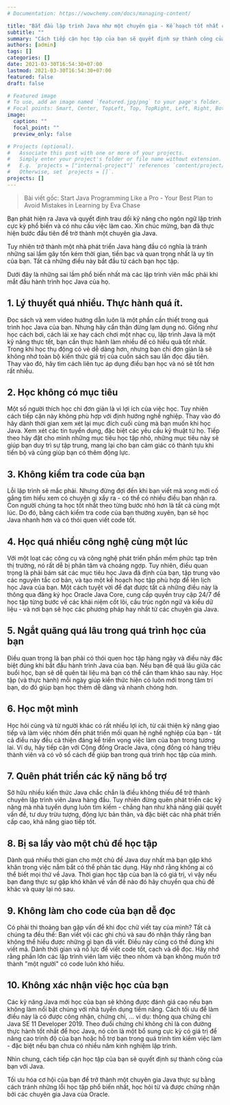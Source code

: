 ```yaml
---
# Documentation: https://wowchemy.com/docs/managing-content/

title: "Bắt đầu lập trình Java như một chuyên gia - Kế hoạch tốt nhất của bạn để tránh sai lầm khi học"
subtitle: ""
summary: "Cách tiếp cận học tập của bạn sẽ quyết định sự thành công của bạn với Java. Dưới đây là những sai lầm phổ biến nhất mà các lập trình viên mắc phải khi mắt đầu hành trình học Java của họ."
authors: [admin]
tags: []
categories: []
date: 2021-03-30T16:54:30+07:00
lastmod: 2021-03-30T16:54:30+07:00
featured: false
draft: false

# Featured image
# To use, add an image named `featured.jpg/png` to your page's folder.
# Focal points: Smart, Center, TopLeft, Top, TopRight, Left, Right, BottomLeft, Bottom, BottomRight.
image:
  caption: ""
  focal_point: ""
  preview_only: false

# Projects (optional).
#   Associate this post with one or more of your projects.
#   Simply enter your project's folder or file name without extension.
#   E.g. `projects = ["internal-project"]` references `content/project/deep-learning/index.md`.
#   Otherwise, set `projects = []`.
projects: []
---
```


> Bài viết gốc: Start Java Programming Like a Pro - Your Best Plan to Avoid Mistakes in Learning by Eva Chase

Bạn phát hiện ra Java và quyết định trau dồi kỹ năng cho ngôn ngữ lập trình cực kỳ phổ biến và có nhu cầu việc làm cao. Xin chúc mừng, bạn đã thực hiện bước đầu tiên để trờ thành một chuyên gia Java.

Tuy nhiên trở thành một nhà phát triển Java hàng đầu có nghĩa là tránh những sai lầm gây tốn kém thời gian, tiền bạc và quan trọng nhất là uy tín của bạn. Tất cả những điều này bắt đầu từ cách bạn học tập.

Dưới đây là những sai lầm phổ biến nhất mà các lập trình viên mắc phải khi mắt đầu hành trình học Java  của họ.
## 1. Lý thuyết quá nhiều. Thực hành quá ít.

Đọc sách và xem video hướng dẫn luôn là một phần cần thiết trong quá trình học Java của bạn. Nhưng hãy cẩn thận đừng lạm dụng nó. Giống như học cách bơi, cách lái xe hay cách chơi một nhạc cụ, lập trình Java là một kỹ năng thực tết, bạn cần thực hành làm nhiều để có hiểu quả tốt nhất. Trong khi học thụ động có vẻ dễ dàng hơn, nhưng bạn chỉ đơn giản là sẽ không nhớ toàn bộ kiến thức giá trị của cuốn sách sau lần đọc đầu tiên. Thay vào đó, hãy tìm cách liên tục áp dụng điều bạn học và nó sẽ tốt hơn rất nhiều.
## 2. Học không có mục tiêu

Một số người thích học chỉ đơn giản là vì lợi ích của việc học. Tuy nhiên cách tiếp cận này không phù hợp với định hướng nghề nghiệp. Thay vào đó hãy dành thời gian xem xét lại mục đích cuối cùng mà bạn muốn khi học Java. Xem xét các tin tuyển dụng, đặc biệt các yêu cầu kỹ thuật từ họ. Tiếp theo hãy đặt cho mình những mục tiêu học tập nhỏ, những mục tiêu này sẽ giúp bạn duy trì sự tập trung, mang lại cho bạn cảm giác có thành tựu khi tiến bộ và cũng giúp bạn có thêm động lực.
## 3. Không kiểm tra code của bạn

Lỗi lập trình sẽ mắc phải. Nhưng đừng đợi đến khi bạn viết mã xong mới cố gắng tìm hiểu xem có chuyện gì xẩy ra - có thể có nhiều điều bạn nhận ra. Con người chúng ta học tốt nhất theo từng bước nhỏ hơn là tất cả cùng một lúc. Do đó, bằng cách kiểm tra code của bạn thường xuyên, bạn sẽ học Java nhanh hơn và có thói quen viết code tốt.
## 4. Học quá nhiều công nghệ cùng một lúc

Với một loạt các công cụ và công nghệ phát triển phần mềm phức tạp trên thị trường, nó rất dễ bị phân tâm và choáng ngợp. Tuy nhiên, điều quan trọng là phải bám sát các mục tiêu học Java đã định của bạn, tập trung vào các nguyên tắc cơ bản, và tạo một kế hoạch học tập phù hợp để lên lịch học Java của bạn. Một cách tuyệt vời để đạt được tất cả những điều này là thông qua đăng ký học Oracle Java Core, cung cấp quyền truy cập 24/7 để học tập từng bước về các khái niệm cốt lõi, cấu trúc ngôn ngữ và kiểu dữ liệu - và nơi bạn sẽ học các phương pháp hay nhất từ ​các chuyên gia ​Java.
## 5. Ngắt quãng quá lâu trong quá trình học của bạn

Điều quan trọng là bạn phải có thói quen học tập hàng ngày và điều này đặc biệt đúng khi bắt đầu hành trình Java của bạn. Nếu bạn để quá lâu giữa các buổi học, bạn sẽ dễ quên tài liệu mà bạn có thể cần tham khảo sau này. Học tập (và thực hành) mỗi ngày giúp kiến ​​thức hiện có luôn mới trong tâm trí bạn, do đó giúp bạn học thêm dễ dàng và nhanh chóng hơn.
## 6. Học một mình

Học hỏi cùng và từ người khác có rất nhiều lợi ích, từ cải thiện kỹ năng giao tiếp và làm việc nhóm đến phát triển mối quan hệ nghề nghiệp của bạn - tất cả điều này đều cả thiện đáng kể triển vọng việc làm của bạn trong tương lai. Ví dụ, hãy tiếp cận với Cộng đồng Oracle Java, cộng đồng có hàng triệu thành viên và có vô số cách để giúp bạn trong quá trình học tập của mình.
## 7. Quên phát triển các kỹ năng bổ trợ

Sở hữu nhiều kiến thức Java chắc chắn là điều không thiếu để trở thành chuyên lập trình viên Java hàng đầu. Tuy nhiên đừng quên phát triển các kỹ năng mà nhà tuyển dụng luôn tìm kiếm - chẳng hạn như khả năng giải quyết vấn đề, tư duy trừu tượng, động lực bản thân, và đặc biệt các nhà phát triển cấp cao, khả năng giao tiếp tốt.
## 8. Bị sa lầy vào một chủ đề học tập

Dành quá nhiều thời gian cho một chủ đề Java duy nhất mà bạn gặp khó khăn trong việc nắm bắt có thể phản tác dụng. Hãy nhớ rằng không ai có thể biết mọi thứ về Java. Thời gian học tập của bạn là có giá trị, vì vậy nếu bạn đang thực sự gặp khó khăn về vấn đề nào đó hãy chuyển qua chủ đề khác và quay lại nó sau. 
## 9. Không làm cho code của bạn dễ đọc

Có phải thi thoảng bạn gặp vấn đề khi đọc chữ viết tay của mình? Tất cả chúng ta đều thế: Bạn viết vội các ghi chú và sau đó nhận thấy rằng bạn không thể hiểu được những gì bạn đã viết. Điều này cũng có thể đúng khi viết mã. Dành thời gian và nỗ lực để viết code tốt, cạch và dễ đọc. Hãy nhớ rằng phần lớn các lập trình viên làm việc theo nhóm và bạn không muốn trở thành "một người" có code luôn khó hiểu.
## 10. Không xác nhận việc học của bạn

Các kỹ năng Java mới học của bạn sẽ không được đánh giá cao nếu bạn không làm nổi bật chúng với nhà tuyển dụng tiềm năng. Cách tối ưu để làm điều này là có được công nhận, chứng chỉ, ... ví dụ: thông qua chứng chỉ Java SE 11 Developer 2019. Theo đuổi chứng chỉ không chỉ là con đường thực hành tốt nhất để học Java, nó còn là một bổ sung cực kỳ có giá trị để nâng cao trình độ của bạn hoặc hỗ trợ bạn trong quá trình tìm kiếm việc làm - đặc biệt nếu bạn chưa có nhiều năm kinh nghiệm lập trình.

Nhìn chung, cách tiếp cận học tập của bạn sẽ quyết định sự thành công của bạn với Java.

Tối ưu hóa cơ hội của bạn để trở thành một chuyên gia Java thực sự bằng cách tránh những lỗi học tập phổ biến nhất, học hỏi từ và được chứng nhận bởi các chuyên gia Java của Oracle.